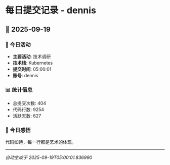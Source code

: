 # 每日提交记录 - dennis

## 📅 2025-09-19

### 🎯 今日活动
- **主要活动**: 技术调研
- **技术栈**: Kubernetes
- **提交时间**: 05:00:01
- **账号**: dennis

### 📊 统计信息
- 总提交次数: 404
- 代码行数: 9254
- 活跃天数: 627

### 💭 今日感悟
代码如诗，每一行都是艺术的体现。

---
*自动生成于 2025-09-19T05:00:01.836990*
